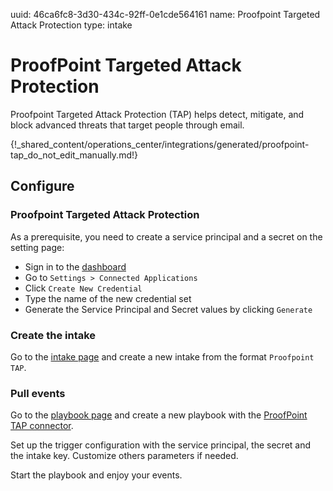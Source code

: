 uuid: 46ca6fc8-3d30-434c-92ff-0e1cde564161
name: Proofpoint Targeted Attack Protection
type: intake

# ProofPoint Targeted Attack Protection

Proofpoint Targeted Attack Protection (TAP) helps detect, mitigate, and block advanced threats that target people through email.

{!_shared_content/operations_center/integrations/generated/proofpoint-tap_do_not_edit_manually.md!}

## Configure

### Proofpoint Targeted Attack Protection

As a prerequisite, you need to create a service principal and a secret on the setting page:

- Sign in to the [dashboard](https://threatinsight.proofpoint.com/)
- Go to `Settings > Connected Applications`
- Click `Create New Credential`
- Type the name of the new credential set
- Generate the Service Principal and Secret values by clicking `Generate`


### Create the intake

Go to the [intake page](https://app.sekoia.io/operations/intakes) and create a new intake from the format `Proofpoint TAP`.

### Pull events

Go to the [playbook page](https://app.sekoia.io/operations/playbooks) and create a new playbook with the [ProofPoint TAP connector](../../../automate/library/proofpoint.md#get-proofpoint-tap-events).

Set up the trigger configuration with the service principal, the secret and the intake key. Customize others parameters if needed.

Start the playbook and enjoy your events.
